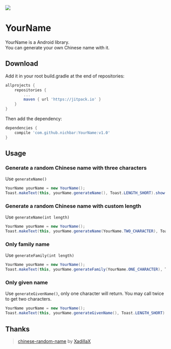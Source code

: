 [![](https://jitpack.io/v/nichbar/YourName.svg)](https://jitpack.io/#nichbar/YourName)
# YourName
YourName is a Android library.<br/> 
You can generate your own Chinese name with it.
## Download
Add it in your root build.gradle at the end of repositories:
```groovy
allprojects {
	repositories {
		...
		maven { url 'https://jitpack.io' }
	}
}
```
Then add the dependency:
```groovy
dependencies {
	compile 'com.github.nichbar:YourName:v1.0'
}
```
## Usage
### Generate a random Chinese name with three characters
Use ```generateName()```
```java
YourName yourName = new YourName();
Toast.makeText(this, yourName.generateName(), Toast.LENGTH_SHORT).show();
```
### Generate a random Chinese name with custom length
Use ```generateName(int length)```
```java
YourName yourName = new YourName();
Toast.makeText(this, yourName.generateName(YourName.TWO_CHARACTER), Toast.LENGTH_SHORT).show();
```
### Only family name
Use ```generateFamily(int length)```
```java
YourName yourName = new YourName();
Toast.makeText(this, yourName.generateFamily(YourName.ONE_CHARACTER), Toast.LENGTH_SHORT).show();
```
### Only given name
Use ```generateGivenName()```, only one character will return. You may call twice to get two characters.
```java
YourName yourName = new YourName();
Toast.makeText(this, yourName.generateGivenName(), Toast.LENGTH_SHORT).show();
```
## Thanks
>[chinese-random-name](https://github.com/XadillaX/chinese-random-name) by [XadillaX](https://github.com/XadillaX)

